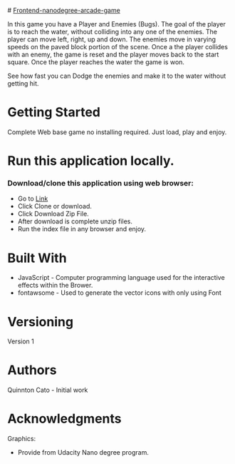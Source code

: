 ﻿﻿﻿# [Frontend-nanodegree-arcade-game](https://github.com/qcardell/arcadegame.git)In this game you have a Player and Enemies (Bugs). The goal of the player is to reach the water, without colliding into any one of the enemies. The player can move left, right, up and down. The enemies move in varying speeds on the paved block portion of the scene. Once a the player collides with an enemy, the game is reset and the player moves back to the start square. Once the player reaches the water the game is won.See how fast you can Dodge the enemies and make it to the water without getting hit.# Getting StartedComplete Web base game no installing required.  Just load, play and enjoy.# Run this application locally.### Download/clone this application using web browser:* Go to [Link](https://github.com/qcardell/arcadegame.git)* Click Clone or download.* Click Download Zip File.* After download is complete unzip files.  * Run the index file in any browser and enjoy.# Built With- JavaScript - Computer programming language used for the interactive effects within the Brower.- fontawsome - Used to generate the vector icons with only using Font # VersioningVersion 1# AuthorsQuinnton Cato - Initial work# AcknowledgmentsGraphics:- Provide from Udacity Nano degree program.